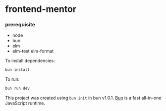 # frontend-mentor

### prerequisite
- node
- bun
- elm
- elm-test elm-format


To install dependencies:

```bash
bun install
```

To run:

```bash
bun run dev
```

This project was created using `bun init` in bun v1.0.1. [Bun](https://bun.sh) is a fast all-in-one JavaScript runtime.
